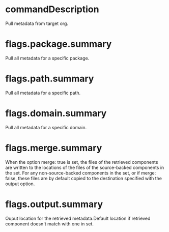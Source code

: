 # commandDescription

Pull metadata from target org.

# flags.package.summary

Pull all metadata for a specific package.

# flags.path.summary

Pull all metadata for a specific path.

# flags.domain.summary

Pull all metadata for a specific domain.

# flags.merge.summary

When the option merge: true is set, the files of the retrieved components are written to the locations of the files of the source-backed components in the set. For any non-source-backed components in the set, or if merge: false, these files are by default copied to the destination specified with the output option.

# flags.output.summary

Ouput location for the retrieved metadata.Default location if retrieved component doesn't match with one in set.


